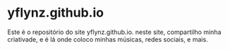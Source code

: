 # yflynz.github.io
Este é o repositório do site yflynz.github.io.
neste site, compartilho minha criativade, e é lá onde coloco minhas músicas, redes sociais, e mais.
